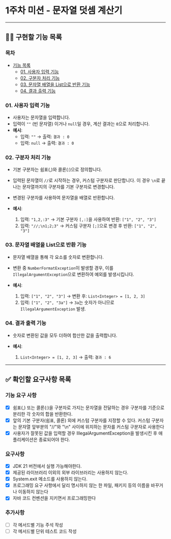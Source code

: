 # 1주차 미션 - 문자열 덧셈 계산기

---

## 👩‍💻 구현할 기능 목록
### 목차
- [기능 목록](#기능-목록)
    - [01. 사용자 입력 기능](#01-사용자-입력-기능)
    - [02. 구분자 처리 기능](#02-구분자-처리-기능)
    - [03. 문자열 배열을 List<Integer>으로 반환 기능](#03-문자열-배열을-listinteger으로-반환-기능)
    - [04. 결과 출력 기능](#04-결과-출력-기능)

### 01. 사용자 입력 기능
- 사용자는 문자열을 입력합니다.
- 입력이 `""` (빈 문자열) 이거나 `null`일 경우, 계산 결과는 `0`으로 처리합니다.
- **예시**:
    - 입력: `""`  → 출력: `결과 : 0`
    - 입력: `null` → 출력: `결과 : 0`

### 02. 구분자 처리 기능
- 기본 구분자는 쉼표(,)와 콜론(:)으로 정의합니다.
- 입력된 문자열이 `//`로 시작하는 경우, 커스텀 구분자로 판단합니다. 이 경우 `\n`로 끝나는 문자열까지의 구분자를 기본 구분자로 변경합니다.
- 변경된 구분자를 사용하여 문자열을 배열로 반환합니다.

- **예시**:
    1. 입력: `"1,2,:3"` → 기본 구분자 `[,:]`을 사용하여 반환: `["1", "2", "3"]`
    2. 입력: `"//;\n1;2;3"` → 커스텀 구분자 `[;]`으로 변경 후 반환: `["1", "2", "3"]`

### 03. 문자열 배열을 List<Integer>으로 반환 기능
- 문자열 배열을 통해 각 요소를 숫자로 변환합니다.
- 변환 중 `NumberFormatException`이 발생할 경우, 이를 `IllegalArgumentException`으로 변환하여 예외를 발생시킵니다.

- **예시**:
    1. 입력: `["1", "2", "3"]` → 변환 후: `List<Integer> = [1, 2, 3]`
    2. 입력: `["1", "2", "3a"]` → `3a`는 숫자가 아니므로 `IllegalArgumentException` 발생.

### 04. 결과 출력 기능
- 숫자로 변환된 값을 모두 더하여 합산한 값을 출력합니다.

- **예시**:
    1. `List<Integer> = [1, 2, 3]` → 출력: `결과 : 6`
---

## ✅ 확인할 요구사항 목록
### 기능 요구 사항
- [X] 쉼표(,) 또는 콜론(:)을 구분자로 가지는 문자열을 전달하는 경우 구분자를 기준으로 분리한 각 숫자의 합을 반환한다.
- [X] 앞의 기본 구분자(쉼표, 콜론) 외에 커스텀 구분자를 지정할 수 있다. 커스텀 구분자는 문자열 앞부분의 "//"와 "\n" 사이에 위치하는 문자를 커스텀 구분자로 사용한다
- [X] 사용자가 잘못된 값을 입력할 경우 IllegalArgumentException을 발생시킨 후 애플리케이션은 종료되어야 한다.

### 요구사항
- [X] JDK 21 버전에서 실행 가능해야한다.
- [X] 제공된 라이브러리 이외의 외부 라이브러리는 사용하지 않는다.
- [X] System.exit 메소드를 사용하지 않는다.
- [X] 프로그래밍 요구 사항에서 달리 명시하지 않는 한 파일, 패키지 등의 이름을 바꾸거나 이동하지 않는다
- [X] 자바 코드 컨벤션을 지키면서 프로그래밍한다

### 추가사항
- [ ] 각 메서드별 기능 주석 작성
- [ ] 각 메서드별 단위 테스트 코드 작성

<br>
